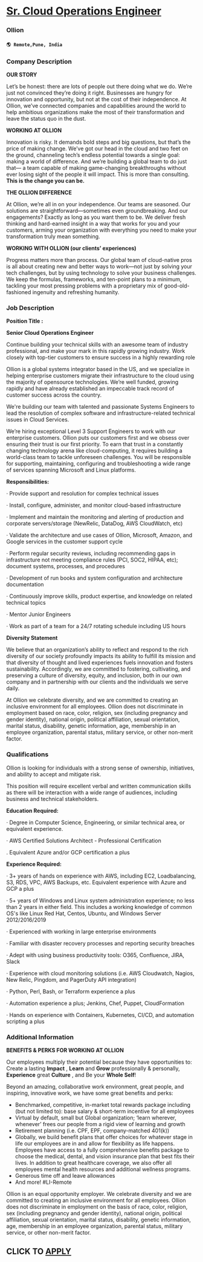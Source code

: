 # [Sr. Cloud Operations Engineer](https://www.remotewlb.com/apply/sr-cloud-operations-engineer-106206)  
### Ollion  
#### `🌎 Remote,Pune, India`  

### **Company Description**

 **OUR STORY**

Let’s be honest: there are lots of people out there doing what we do. We’re just not convinced they’re doing it right. Businesses are hungry for innovation and opportunity, but not at the cost of their independence. At Ollion, we’ve connected companies and capabilities around the world to help ambitious organizations make the most of their transformation and leave the status quo in the dust.

**WORKING AT OLLION**

Innovation is risky. It demands bold steps and big questions, but that’s the price of making change. We’ve got our head in the cloud and two feet on the ground, channeling tech’s endless potential towards a single goal: making a world of difference. And we’re building a global team to do just that— a team capable of making game-changing breakthroughs without ever losing sight of the people it will impact. This is more than consulting. **This is the change you can be.**

**THE OLLION DIFFERENCE**

At Ollion, we’re all in on your independence. Our teams are seasoned. Our solutions are straightforward—sometimes even groundbreaking. And our engagements? Exactly as long as you want them to be. We deliver fresh thinking and hard-earned insight in a way that works for you and your customers, arming your organization with everything you need to make your transformation truly mean something.

**WORKING WITH OLLION (our clients’ experiences)**

Progress matters more than process. Our global team of cloud-native pros is all about creating new and better ways to work—not just by solving your tech challenges, but by using technology to solve your business challenges. We keep the formulas, frameworks, and ten-point plans to a minimum, tackling your most pressing problems with a proprietary mix of good-old-fashioned ingenuity and refreshing humanity.

###  **Job Description**

 **Position Title :**

 **Senior Cloud Operations Engineer**

Continue building your technical skills with an awesome team of industry professional, and make your mark in this rapidly growing industry. Work closely with top-tier customers to ensure success in a highly rewarding role

Ollion is a global systems integrator based in the US, and we specialize in helping enterprise customers migrate their infrastructure to the cloud using the majority of opensource technologies. We’re well funded, growing rapidly and have already established an impeccable track record of customer success across the country.

We're building our team with talented and passionate Systems Engineers to lead the resolution of complex software and infrastructure-related technical issues in Cloud Services.

We’re hiring exceptional Level 3 Support Engineers to work with our enterprise customers. Ollion puts our customers first and we obsess over ensuring their trust is our first priority. To earn that trust in a constantly changing technology arena like cloud-computing, it requires building a world-class team to tackle unforeseen challenges. You will be responsible for supporting, maintaining, configuring and troubleshooting a wide range of services spanning Microsoft and Linux platforms.

 **Responsibilities:**

· Provide support and resolution for complex technical issues

· Install, configure, administer, and monitor cloud-based infrastructure

· Implement and maintain the monitoring and alerting of production and corporate servers/storage (NewRelic, DataDog, AWS CloudWatch, etc)

· Validate the architecture and use cases of Ollion, Microsoft, Amazon, and Google services in the customer support cycle

· Perform regular security reviews, including recommending gaps in infrastructure not meeting compliance rules (PCI, SOC2, HIPAA, etc); document systems, processes, and procedures

· Development of run books and system configuration and architecture documentation

· Continuously improve skills, product expertise, and knowledge on related technical topics

· Mentor Junior Engineers

· Work as part of a team for a 24/7 rotating schedule including US hours

 **Diversity Statement**

We believe that an organization’s ability to reflect and respond to the rich diversity of our society profoundly impacts its ability to fulfill its mission and that diversity of thought and lived experiences fuels innovation and fosters sustainability. Accordingly, we are committed to fostering, cultivating, and preserving a culture of diversity, equity, and inclusion, both in our own company and in partnership with our clients and the individuals we serve daily.

At Ollion we celebrate diversity, and we are committed to creating an inclusive environment for all employees. Ollion does not discriminate in employment based on race, color, religion, sex (including pregnancy and gender identity), national origin, political affiliation, sexual orientation, marital status, disability, genetic information, age, membership in an employee organization, parental status, military service, or other non-merit factor.

###  **Qualifications**

Ollion is looking for individuals with a strong sense of ownership, initiatives, and ability to accept and mitigate risk.

This position will require excellent verbal and written communication skills as there will be interaction with a wide range of audiences, including business and technical stakeholders.

 **Education Required:**

· Degree in Computer Science, Engineering, or similar technical area, or equivalent experience.

· AWS Certified Solutions Architect - Professional Certification

. Equivalent Azure and/or GCP certification a plus

 **Experience Required:**

· 3+ years of hands on experience with AWS, including EC2, Loadbalancing, S3, RDS, VPC, AWS Backups, etc. Equivalent experience with Azure and GCP a plus

· 5+ years of Windows and Linux system administration experience; no less than 2 years in either field. This includes a working knowledge of common OS's like Linux Red Hat, Centos, Ubuntu, and Windows Server 2012/2016/2019

· Experienced with working in large enterprise environments

· Familiar with disaster recovery processes and reporting security breaches

· Adept with using business productivity tools: O365, Confluence, JIRA, Slack

· Experience with cloud monitoring solutions (i.e. AWS Cloudwatch, Nagios, New Relic, Pingdom, and PagerDuty API integration)

· Python, Perl, Bash, or Terraform experience a plus

· Automation experience a plus; Jenkins, Chef, Puppet, CloudFormation

· Hands on experience with Containers, Kubernetes, CI/CD, and automation scripting a plus

###  **Additional Information**

 **BENEFITS & PERKS FOR WORKING AT OLLION**

Our employees multiply their potential because they have opportunities to: Create a lasting **Impact** , **Learn** and **Grow** professionally & personally, **Experience** great **Culture** , and Be your **Whole Self**!

Beyond an amazing, collaborative work environment, great people, and inspiring, innovative work, we have some great benefits and perks:

  * Benchmarked, competitive, in-market total rewards package including (but not limited to): base salary & short-term incentive for all employees
  * Virtual by default, small but Global organization; ‘learn wherever, whenever’ frees our people from a rigid view of learning and growth
  * Retirement planning (i.e. CPF, EPF, company-matched 401(k))
  * Globally, we build benefit plans that offer choices for whatever stage in life our employees are in and allow for flexibility as life happens. Employees have access to a fully comprehensive benefits package to choose the medical, dental, and vision insurance plan that best fits their lives. In addition to great healthcare coverage, we also offer all employees mental health resources and additional wellness programs.
  * Generous time off and leave allowances
  * And more! #LI-Remote

Ollion is an equal opportunity employer. We celebrate diversity and we are committed to creating an inclusive environment for all employees. Ollion does not discriminate in employment on the basis of race, color, religion, sex (including pregnancy and gender identity), national origin, political affiliation, sexual orientation, marital status, disability, genetic information, age, membership in an employee organization, parental status, military service, or other non-merit factor.

  
## CLICK TO [APPLY](https://www.remotewlb.com/apply/sr-cloud-operations-engineer-106206)

